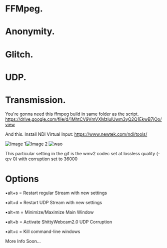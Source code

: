 
# FFMpeg. 
# Anonymity. 
# Glitch. 
# UDP. 
# Transmission.

You're gonna need this ffmpeg build in same folder as the script.
https://drive.google.com/file/d/1MhtCV9VmVXMziulUwm3yQ2Q1EkwB7jOo/view

And this. Install NDI Virtual Input: https://www.newtek.com/ndi/tools/

![Image 1](https://i.imgur.com/dPYDHdj.png)![Image 2](https://i.imgur.com/xZLjsrF.png)
![wao](https://media.giphy.com/media/Jn4tXKUWUejJIJAALV/giphy.gif)

This particular setting in the gif is the wmv2 codec set at lossless quality (-q:v 0) with corruption set to 36000

# Options
▪︎alt+s = Restart regular Stream with new settings

▪︎alt+d = Restart UDP Stream with new settings

▪︎alt+m = Minimize/Maximize Main Window

▪︎alt+b = Activate ShittyWebcam2.0 UDP Corruption

▪︎alt+c = Kill command-line windows

More Info Soon...
